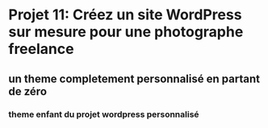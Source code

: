 # Projet 11: Créez un site WordPress sur mesure pour une photographe freelance


## un theme completement personnalisé en partant de zéro

### theme enfant du projet wordpress personnalisé 
